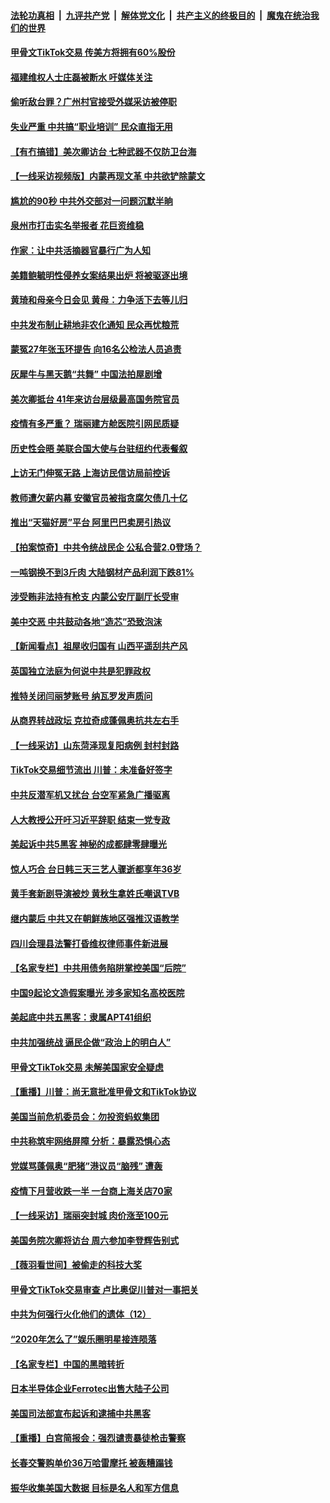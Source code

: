 ####  [法轮功真相](../../../../basic/blob/master/README.md?t=09180202) &nbsp;|&nbsp; [九评共产党](../../../../9ping.md/blob/master/README.md?t=09180202) &nbsp;|&nbsp; [解体党文化](../../../../jtdwh.md/blob/master/README.md?t=09180202)  &nbsp;|&nbsp; [共产主义的终极目的](../../../../gczydzjmd.md/blob/master/README.md?t=09180202) &nbsp;|&nbsp; [魔鬼在统治我们的世界](../../../../mgztzwmdsj.md/blob/master/README.md?t=09180202) 

#### [甲骨文TikTok交易 传美方将拥有60%股份](../pages/nsc413/n12411439.md?t=09180202) 

#### [福建维权人士庄磊被断水 吁媒体关注](../pages/nsc413/n12411399.md?t=09180202) 

#### [偷听敌台罪？广州村官接受外媒采访被停职](../pages/nsc413/n12411168.md?t=09180202) 

#### [失业严重 中共搞“职业培训” 民众直指无用](../pages/nsc413/n12411146.md?t=09180202) 

#### [【有冇搞错】美次卿访台 七种武器不仅防卫台海](../pages/nsc413/n12411078.md?t=09180202) 

#### [【一线采访视频版】内蒙再现文革 中共欲铲除蒙文](../pages/nsc413/n12407425.md?t=09180202) 

#### [尴尬的90秒 中共外交部对一问题沉默半晌](../pages/nsc413/n12411209.md?t=09180202) 

#### [泉州市打击实名举报者 花巨资维稳](../pages/nsc413/n12411001.md?t=09180202) 

#### [作家：让中共活摘器官暴行广为人知](../pages/nsc413/n12408359.md?t=09180202) 

#### [美籍鲍毓明性侵养女案结果出炉 将被驱逐出境](../pages/nsc413/n12410256.md?t=09180202) 

#### [黄琦和母亲今日会见 黄母：力争活下去等儿归](../pages/nsc413/n12410651.md?t=09180202) 

#### [中共发布制止耕地非农化通知 民众再忧粮荒](../pages/nsc413/n12410637.md?t=09180202) 

#### [蒙冤27年张玉环提告 向16名公检法人员追责](../pages/nsc413/n12410575.md?t=09180202) 

#### [灰犀牛与黑天鹅“共舞” 中国法拍屋剧增](../pages/nsc413/n12410614.md?t=09180202) 

#### [美次卿抵台 41年来访台层级最高国务院官员](../pages/nsc413/n12409968.md?t=09180202) 

#### [疫情有多严重？ 瑞丽建方舱医院引网民质疑](../pages/nsc413/n12410198.md?t=09180202) 

#### [历史性会晤 美联合国大使与台驻纽约代表餐叙](../pages/nsc413/n12410391.md?t=09180202) 

#### [上访无门伸冤无路 上海访民信访局前控诉](../pages/nsc413/n12410052.md?t=09180202) 

#### [教师遭欠薪内幕 安徽官员被指贪腐欠债几十亿](../pages/nsc413/n12409927.md?t=09180202) 

#### [推出“天猫好房”平台 阿里巴巴卖房引热议](../pages/nsc413/n12409887.md?t=09180202) 

#### [【拍案惊奇】中共令统战民企 公私合营2.0登场？](../pages/nsc413/n12409895.md?t=09180202) 

#### [一吨钢换不到3斤肉 大陆钢材产品利润下跌81%](../pages/nsc413/n12409922.md?t=09180202) 

#### [涉受贿非法持有枪支 内蒙公安厅副厅长受审](../pages/nsc413/n12409592.md?t=09180202) 

#### [美中交恶 中共鼓动各地“造芯”恐致泡沫](../pages/nsc413/n12409731.md?t=09180202) 

#### [【新闻看点】祖屋收归国有 山西平遥刮共产风](../pages/nsc413/n12409137.md?t=09180202) 

#### [英国独立法庭为何说中共是犯罪政权](../pages/nsc413/n12406190.md?t=09180202) 

#### [推特关闭闫丽梦账号 纳瓦罗发声质问](../pages/nsc413/n12408908.md?t=09180202) 

#### [从商界转战政坛 克拉奇成蓬佩奥抗共左右手](../pages/nsc413/n12409643.md?t=09180202) 

#### [【一线采访】山东菏泽现复阳病例 封村封路](../pages/nsc413/n12408697.md?t=09180202) 


#### [TikTok交易细节流出 川普：未准备好签字](../pages/nsc413/n12409580.md?t=09180202) 

#### [中共反潜军机又扰台 台空军紧急广播驱离](../pages/nsc413/n12409565.md?t=09180202) 

#### [人大教授公开吁习近平辞职 结束一党专政](../pages/nsc413/n12408991.md?t=09180202) 

#### [美起诉中共5黑客 神秘的成都肆零肆曝光](../pages/nsc413/n12409135.md?t=09180202) 

#### [惊人巧合 台日韩三天三艺人骤逝都享年36岁](../pages/nsc413/n12408756.md?t=09180202) 

#### [黄手套新剧导演被炒 黄秋生拿姓氏嘲讽TVB](../pages/nsc413/n12409054.md?t=09180202) 

#### [继内蒙后 中共又在朝鲜族地区强推汉语教学](../pages/nsc413/n12408810.md?t=09180202) 

#### [四川会理县法警打昏维权律师事件新进展](../pages/nsc413/n12409139.md?t=09180202) 

#### [【名家专栏】中共用债务陷阱掌控美国“后院”](../pages/nsc413/n12408106.md?t=09180202) 

#### [中国9起论文造假案曝光 涉多家知名高校医院](../pages/nsc413/n12409118.md?t=09180202) 

#### [美起底中共五黑客：隶属APT41组织](../pages/nsc413/n12408979.md?t=09180202) 

#### [中共加强统战 逼民企做“政治上的明白人”](../pages/nsc413/n12409020.md?t=09180202) 

#### [甲骨文TikTok交易 未解美国家安全疑虑](../pages/nsc413/n12409024.md?t=09180202) 

#### [【重播】川普：尚无意批准甲骨文和TikTok协议](../pages/nsc413/n12408871.md?t=09180202) 

#### [美国当前危机委员会：勿投资蚂蚁集团](../pages/nsc413/n12408978.md?t=09180202) 

#### [中共称筑牢网络屏障 分析：暴露恐惧心态](../pages/nsc413/n12408820.md?t=09180202) 

#### [党媒骂蓬佩奥“肥猪”港议员“脑残” 遭轰](../pages/nsc413/n12408779.md?t=09180202) 

#### [疫情下月营收跌一半 一台商上海关店70家](../pages/nsc413/n12408883.md?t=09180202) 

#### [【一线采访】瑞丽突封城 肉价涨至100元](../pages/nsc413/n12408984.md?t=09180202) 

#### [美国务院次卿将访台 周六参加李登辉告别式](../pages/nsc413/n12408739.md?t=09180202) 

#### [【薇羽看世间】被偷走的科技大奖](../pages/nsc413/n12408420.md?t=09180202) 

#### [甲骨文TikTok交易审查 卢比奥促川普对一事把关](../pages/nsc413/n12408816.md?t=09180202) 

#### [中共为何强行火化他们的遗体（12）](../pages/nsc413/n12405734.md?t=09180202) 

#### [“2020年怎么了”娱乐圈明星接连陨落](../pages/nsc413/n12408567.md?t=09180202) 

#### [【名家专栏】中国的黑暗转折](../pages/nsc413/n12408158.md?t=09180202) 

#### [日本半导体企业Ferrotec出售大陆子公司](../pages/nsc413/n12408539.md?t=09180202) 

#### [美国司法部宣布起诉和逮捕中共黑客](../pages/nsc413/n12407791.md?t=09180202) 

#### [【重播】白宫简报会：强烈谴责暴徒枪击警察](../pages/nsc413/n12408126.md?t=09180202) 

#### [长春交警购单价36万哈雷摩托 被轰糟蹋钱](../pages/nsc413/n12408548.md?t=09180202) 

#### [振华收集美国大数据 目标是名人和军方信息](../pages/nsc413/n12408366.md?t=09180202) 

